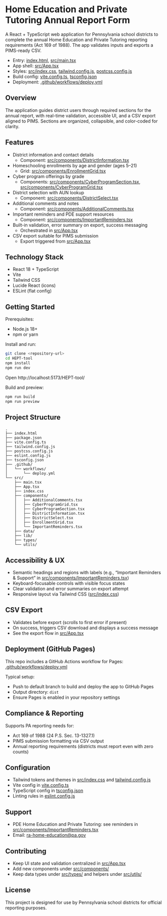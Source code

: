 # Home Education and Private Tutoring Annual Report Form

A React + TypeScript web application for Pennsylvania school districts to complete the annual Home Education and Private Tutoring reporting requirements (Act 169 of 1988). The app validates inputs and exports a PIMS-ready CSV.

- Entry: [index.html](index.html), [src/main.tsx](src/main.tsx)
- App shell: [src/App.tsx](src/App.tsx)
- Styles: [src/index.css](src/index.css), [tailwind.config.js](tailwind.config.js), [postcss.config.js](postcss.config.js)
- Build config: [vite.config.ts](vite.config.ts), [tsconfig.json](tsconfig.json)
- Deployment: [.github/workflows/deploy.yml](.github/workflows/deploy.yml)

## Overview

The application guides district users through required sections for the annual report, with real-time validation, accessible UI, and a CSV export aligned to PIMS. Sections are organized, collapsible, and color-coded for clarity.

## Features

- District information and contact details
  - Component: [src/components/DistrictInformation.tsx](src/components/DistrictInformation.tsx)
- Homeschooling enrollments by age and gender (ages 5–21)
  - Grid: [src/components/EnrollmentGrid.tsx](src/components/EnrollmentGrid.tsx)
- Cyber program offerings by grade
  - Components: [src/components/CyberProgramSection.tsx](src/components/CyberProgramSection.tsx), [src/components/CyberProgramGrid.tsx](src/components/CyberProgramGrid.tsx)
- District selection with AUN lookup
  - Component: [src/components/DistrictSelect.tsx](src/components/DistrictSelect.tsx)
- Additional comments and notes
  - Component: [src/components/AdditionalComments.tsx](src/components/AdditionalComments.tsx)
- Important reminders and PDE support resources
  - Component: [src/components/ImportantReminders.tsx](src/components/ImportantReminders.tsx)
- Built-in validation, error summary on export, success messaging
  - Orchestrated in [src/App.tsx](src/App.tsx)
- CSV export suitable for PIMS submission
  - Export triggered from [src/App.tsx](src/App.tsx)

## Technology Stack

- React 18 + TypeScript
- Vite
- Tailwind CSS
- Lucide React (icons)
- ESLint (flat config)

## Getting Started

Prerequisites:
- Node.js 18+
- npm or yarn

Install and run:
```bash
git clone <repository-url>
cd HEPT-tool
npm install
npm run dev
```

Open http://localhost:5173/HEPT-tool/

Build and preview:
```bash
npm run build
npm run preview
```

## Project Structure

```
.
├── index.html
├── package.json
├── vite.config.ts
├── tailwind.config.js
├── postcss.config.js
├── eslint.config.js
├── tsconfig.json
├── .github/
│   └── workflows/
│       └── deploy.yml
└── src/
    ├── main.tsx
    ├── App.tsx
    ├── index.css
    ├── components/
    │   ├── AdditionalComments.tsx
    │   ├── CyberProgramGrid.tsx
    │   ├── CyberProgramSection.tsx
    │   ├── DistrictInformation.tsx
    │   ├── DistrictSelect.tsx
    │   ├── EnrollmentGrid.tsx
    │   └── ImportantReminders.tsx
    ├── data/
    ├── lib/
    ├── types/
    └── utils/
```

## Accessibility & UX

- Semantic headings and regions with labels (e.g., “Important Reminders & Support” in [src/components/ImportantReminders.tsx](src/components/ImportantReminders.tsx))
- Keyboard-focusable controls with visible focus states
- Clear validation and error summaries on export attempt
- Responsive layout via Tailwind CSS ([src/index.css](src/index.css))

## CSV Export

- Validates before export (scrolls to first error if present)
- On success, triggers CSV download and displays a success message
- See the export flow in [src/App.tsx](src/App.tsx)

## Deployment (GitHub Pages)

This repo includes a GitHub Actions workflow for Pages: [.github/workflows/deploy.yml](.github/workflows/deploy.yml)

Typical setup:
- Push to default branch to build and deploy the app to GitHub Pages
- Output directory: `dist`
- Ensure Pages is enabled in your repository settings

## Compliance & Reporting

Supports PA reporting needs for:
- Act 169 of 1988 (24 P.S. Sec. 13-1327.1)
- PIMS submission formatting via CSV output
- Annual reporting requirements (districts must report even with zero counts)

## Configuration

- Tailwind tokens and themes in [src/index.css](src/index.css) and [tailwind.config.js](tailwind.config.js)
- Vite config in [vite.config.ts](vite.config.ts)
- TypeScript config in [tsconfig.json](tsconfig.json)
- Linting rules in [eslint.config.js](eslint.config.js)

## Support

- PDE Home Education and Private Tutoring: see reminders in [src/components/ImportantReminders.tsx](src/components/ImportantReminders.tsx)
- Email: ra-home-education@pa.gov

## Contributing

- Keep UI state and validation centralized in [src/App.tsx](src/App.tsx)
- Add new components under [src/components/](src/components/)
- Keep data types under [src/types/](src/types/) and helpers under [src/utils/](src/utils/)

## License

This project is designed for use by Pennsylvania school districts for official reporting purposes.
